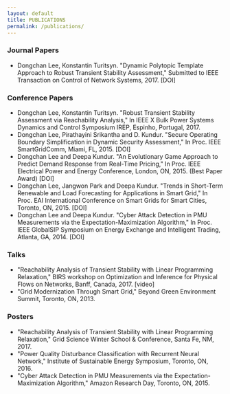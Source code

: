 ```yaml
---
layout: default
title: PUBLICATIONS
permalink: /publications/
---
```


### Journal Papers
- Dongchan Lee, Konstantin Turitsyn. "Dynamic Polytopic Template Approach to Robust Transient Stability Assessment," Submitted to IEEE Transaction on Control of Network Systems, 2017. [DOI]

### Conference Papers
- Dongchan Lee, Konstantin Turitsyn. "Robust Transient Stability Assessment via Reachability Analysis," In IEEE X Bulk Power Systems Dynamics and Control Symposium IREP, Espinho, Portugal, 2017.​
- Dongchan Lee, Pirathayini Srikantha and D. Kundur. "Secure Operating Boundary Simplification in Dynamic Security Assessment," In Proc. IEEE SmartGridComm, Miami, FL, 2015.​ [DOI]
- Dongchan Lee and Deepa Kundur. "An Evolutionary Game Approach to Predict Demand Response from Real-Time Pricing," In Proc. IEEE Electrical Power and Energy Conference, London, ON, 2015. (Best Paper Award) [DOI]
- Dongchan Lee, Jangwon Park and Deepa Kundur. "Trends in Short-Term Renewable and Load Forecasting for Applications in Smart Grid," In Proc. EAI International Conference on Smart Grids for Smart Cities, Toronto, ON, 2015. [DOI]
- Dongchan Lee and Deepa Kundur. "Cyber Attack Detection in PMU Measurements via the Expectation-Maximization Algorithm," In Proc. IEEE GlobalSIP Symposium on Energy Exchange and Intelligent Trading, Atlanta, GA, 2014.​ [DOI]

### Talks
- "Reachability Analysis of Transient Stability with Linear Programming Relaxation," BIRS workshop on Optimization and Inference for Physical Flows on Networks, Banff, Canada, 2017. [video]
- "Grid Modernization Through Smart Grid," Beyond Green Environment Summit, Toronto, ON, 2013.

### Posters
- "Reachability Analysis of Transient Stability with Linear Programming Relaxation," Grid Science Winter School & Conference, Santa Fe, NM, 2017.
- "Power Quality Disturbance Classification with Recurrent Neural Network," Institute of Sustainable Energy Symposium, Toronto, ON, 2016.
- "Cyber Attack Detection in PMU Measurements via the Expectation-Maximization Algorithm," Amazon Research Day, Toronto, ON, 2015.
